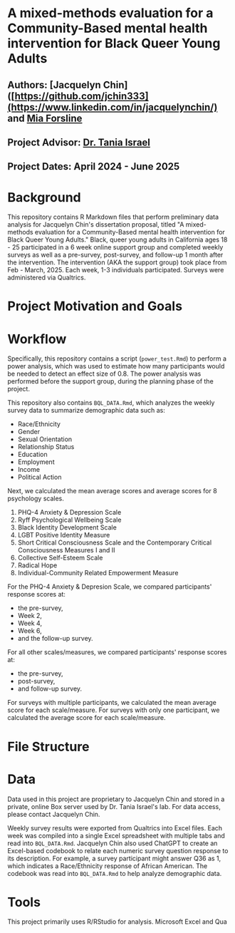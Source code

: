 # A mixed-methods evaluation for a Community-Based mental health intervention for Black Queer Young Adults

## Authors: [Jacquelyn Chin]([https://github.com/jchin333](https://www.linkedin.com/in/jacquelynchin/) and [Mia Forsline](https://www.linkedin.com/in/mia-forsline/)

## Project Advisor: [Dr. Tania Israel](https://taniaisrael.com/) 

## Project Dates: April 2024 - June 2025

# Background

This repository contains R Markdown files that perform preliminary data analysis for Jacquelyn Chin's dissertation proposal, titled "A mixed-methods evaluation for a Community-Based mental health intervention for Black Queer Young Adults." Black, queer young adults in California ages 18 - 25 participated in a 6 week online support group and completed weekly surveys as well as a pre-survey, post-survey, and follow-up 1 month after the intervention. The intervention (AKA the support group) took place from Feb - March, 2025. Each week, 1-3 individuals participated. Surveys were administered via Qualtrics. 


# Project Motivation and Goals

# Workflow 

Specifically, this repository contains a script (`power_test.Rmd`) to perform a power analysis, which was used to estimate how many participants would be needed to detect an effect size of 0.8. The power analysis was performed before the support group, during the planning phase of the project. 

This repository also contains `BQL_DATA.Rmd`, which analyzes the weekly survey data to summarize demographic data such as: 
- Race/Ethnicity
- Gender
- Sexual Orientation
- Relationship Status
- Education
- Employment
- Income
- Political Action

Next, we calculated the mean average scores and average scores for 8 psychology scales. 

1. PHQ-4 Anxiety & Depression Scale
2. Ryff Psychological Wellbeing Scale
3. Black Identity Development Scale
4. LGBT Positive Identity Measure
5. Short Critical Consciousness Scale and the Contemporary Critical Consciousness Measures I and II
6. Collective Self-Esteem Scale
7. Radical Hope
8. Individual-Community Related Empowerment Measure

For the PHQ-4 Anxiety & Depresion Scale, we compared participants' response scores at: 
- the pre-survey,
- Week 2,
- Week 4,
- Week 6,
- and the follow-up survey.

For all other scales/measures, we compared participants' response scores at: 
- the pre-survey,
- post-survey,
- and follow-up survey. 

For surveys with multiple participants, we calculated the mean average score for each scale/measure. For surveys with only one participant, we calculated the average score for each scale/measure. 

# File Structure 



# Data

Data used in this project are proprietary to Jacquelyn Chin and stored in a private, online Box server used by Dr. Tania Israel's lab. For data access, please contact Jacquelyn Chin. 

Weekly survey results were exported from Qualtrics into Excel files. Each week was compiled into a single Excel spreadsheet with multiple tabs and read into `BQL_DATA.Rmd`. Jacquelyn Chin also used ChatGPT to create an Excel-based codebook to relate each numeric survey question response to its description. For example, a survey participant might answer Q36 as 1, which indicates a Race/Ethnicity response of African American. The codebook was read into `BQL_DATA.Rmd` to help analyze demographic data. 

# Tools

This project primarily uses R/RStudio for analysis. Microsoft Excel and Qua

